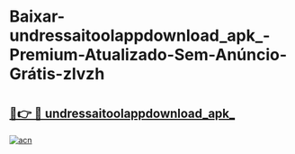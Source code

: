 # Baixar-undressaitoolappdownload_apk_-Premium-Atualizado-Sem-Anúncio-Grátis-zlvzh

# <h2><a href="https://xiwvjl.esa.edu.pl?src=undressaitoolappdownload_apk_&ref=zlvzh">🔗👉 🔴 undressaitoolappdownload_apk_</a></h2>

[![acn](https://github.com/user-attachments/assets/0f9c940e-d8b0-45ae-aac7-cd30a18b3e1c)](https://xiwvjl.esa.edu.pl?src=undressaitoolappdownload_apk_&ref=zlvzh)

